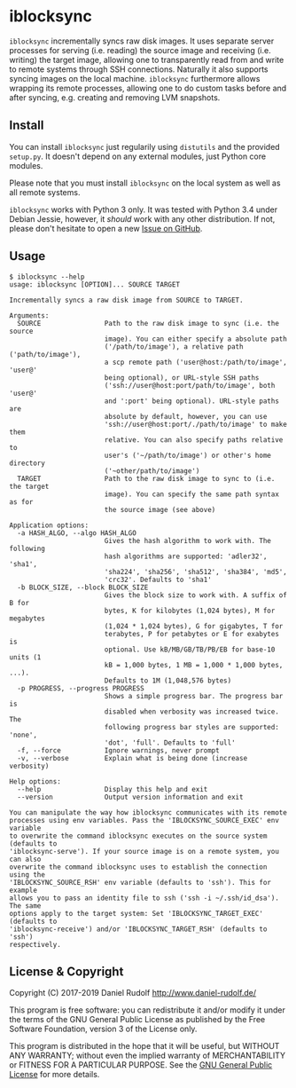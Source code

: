 iblocksync
==========

`iblocksync` incrementally syncs raw disk images. It uses separate server processes for serving (i.e. reading) the source image and receiving (i.e. writing) the target image, allowing one to transparently read from and write to remote systems through SSH connections. Naturally it also supports syncing images on the local machine. `iblocksync` furthermore allows wrapping its remote processes, allowing one to do custom tasks before and after syncing, e.g. creating and removing LVM snapshots.

Install
-------

You can install `iblocksync` just regularily using `distutils` and the provided `setup.py`. It doesn't depend on any external modules, just Python core modules.

Please note that you must install `iblocksync` on the local system as well as all remote systems.

`iblocksync` works with Python 3 only. It was tested with Python 3.4 under Debian Jessie, however, it *should* work with any other distribution. If not, please don't hesitate to open a new [Issue on GitHub](https://github.com/PhrozenByte/iblocksync/issues).

Usage
-----

```
$ iblocksync --help
usage: iblocksync [OPTION]... SOURCE TARGET

Incrementally syncs a raw disk image from SOURCE to TARGET.

Arguments:
  SOURCE                Path to the raw disk image to sync (i.e. the source
                        image). You can either specify a absolute path
                        ('/path/to/image'), a relative path ('path/to/image'),
                        a scp remote path ('user@host:/path/to/image', 'user@'
                        being optional), or URL-style SSH paths
                        ('ssh://user@host:port/path/to/image', both 'user@'
                        and ':port' being optional). URL-style paths are
                        absolute by default, however, you can use
                        'ssh://user@host:port/./path/to/image' to make them
                        relative. You can also specify paths relative to
                        user's ('~/path/to/image') or other's home directory
                        ('~other/path/to/image')
  TARGET                Path to the raw disk image to sync to (i.e. the target
                        image). You can specify the same path syntax as for
                        the source image (see above)

Application options:
  -a HASH_ALGO, --algo HASH_ALGO
                        Gives the hash algorithm to work with. The following
                        hash algorithms are supported: 'adler32', 'sha1',
                        'sha224', 'sha256', 'sha512', 'sha384', 'md5',
                        'crc32'. Defaults to 'sha1'
  -b BLOCK_SIZE, --block BLOCK_SIZE
                        Gives the block size to work with. A suffix of B for
                        bytes, K for kilobytes (1,024 bytes), M for megabytes
                        (1,024 * 1,024 bytes), G for gigabytes, T for
                        terabytes, P for petabytes or E for exabytes is
                        optional. Use kB/MB/GB/TB/PB/EB for base-10 units (1
                        kB = 1,000 bytes, 1 MB = 1,000 * 1,000 bytes, ...).
                        Defaults to 1M (1,048,576 bytes)
  -p PROGRESS, --progress PROGRESS
                        Shows a simple progress bar. The progress bar is
                        disabled when verbosity was increased twice. The
                        following progress bar styles are supported: 'none',
                        'dot', 'full'. Defaults to 'full'
  -f, --force           Ignore warnings, never prompt
  -v, --verbose         Explain what is being done (increase verbosity)

Help options:
  --help                Display this help and exit
  --version             Output version information and exit

You can manipulate the way how iblocksync communicates with its remote
processes using env variables. Pass the 'IBLOCKSYNC_SOURCE_EXEC' env variable
to overwrite the command iblocksync executes on the source system (defaults to
'iblocksync-serve'). If your source image is on a remote system, you can also
overwrite the command iblocksync uses to establish the connection using the
'IBLOCKSYNC_SOURCE_RSH' env variable (defaults to 'ssh'). This for example
allows you to pass an identity file to ssh ('ssh -i ~/.ssh/id_dsa'). The same
options apply to the target system: Set 'IBLOCKSYNC_TARGET_EXEC' (defaults to
'iblocksync-receive') and/or 'IBLOCKSYNC_TARGET_RSH' (defaults to 'ssh')
respectively.
```

License & Copyright
-------------------

Copyright (C) 2017-2019  Daniel Rudolf <http://www.daniel-rudolf.de/>

This program is free software: you can redistribute it and/or modify it under the terms of the GNU General Public License as published by the Free Software Foundation, version 3 of the License only.

This program is distributed in the hope that it will be useful, but WITHOUT ANY WARRANTY; without even the implied warranty of MERCHANTABILITY or FITNESS FOR A PARTICULAR PURPOSE.  See the [GNU General Public License](LICENSE) for more details.
